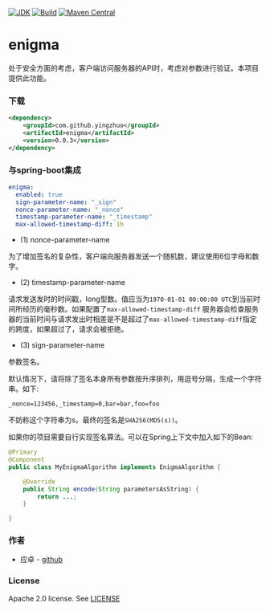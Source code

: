 [![JDK](http://img.shields.io/badge/JDK-v8.0-yellow.svg)](http://www.oracle.com/technetwork/java/javase/downloads/index.html)
[![Build](http://img.shields.io/badge/Build-Maven_2-green.svg)](https://maven.apache.org/)
[![Maven Central](https://img.shields.io/maven-central/v/com.github.yingzhuo/enigma.svg?label=Maven%20Central)](https://search.maven.org/search?q=g:%22com.github.yingzhuo%22%20AND%20a:%22enigma%22)

# enigma

处于安全方面的考虑，客户端访问服务器的API时，考虑对参数进行验证。本项目提供此功能。

### 下载

```xml
<dependency>
    <groupId>com.github.yingzhuo</groupId>
    <artifactId>enigma</artifactId>
    <version>0.0.3</version>
</dependency>
```

### 与spring-boot集成

```yaml
enigma:
  enabled: true
  sign-parameter-name: "_sign"
  nonce-parameter-name: "_nonce"
  timestamp-parameter-name: "_timestamp"
  max-allowed-timestamp-diff: 1h
```

* (1) nonce-parameter-name

为了增加签名的复杂性，客户端向服务器发送一个随机数，建议使用6位字母和数字。

* (2) timestamp-parameter-name

请求发送发时的时间戳，long型数。值应当为`1970-01-01 00:00:00 UTC`到当前时间所经历的毫秒数。如果配置了`max-allowed-timestamp-diff`
服务器会检查服务器的当前时间与请求发出时相差是不是超过了`max-allowed-timestamp-diff`指定的跨度，如果超过了，请求会被拒绝。

* (3) sign-parameter-name

参数签名。

默认情况下，请将除了签名本身所有参数按升序排列，用逗号分隔，生成一个字符串。如下:

```text
_nonce=123456,_timestamp=0,bar=bar,foo=foo
```

不妨称这个字符串为s。最终的签名是`SHA256(MD5(s))`。

如果你的项目需要自行实现签名算法。可以在Spring上下文中加入如下的Bean:

```java
@Primary
@Component
public class MyEnigmaAlgorithm implements EnigmaAlgorithm {

    @Override
    public String encode(String parametersAsString) {
        return ...;
    }

}
```

### 作者

* 应卓 - [github](https://github.com/yingzhuo)

### License

Apache 2.0 license. See [LICENSE](./LICENSE)
